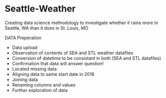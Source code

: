 # Seattle-Weather
Creating data science methodology to investigate whether it rains more in Seattle, WA than it does in St. Louis, MO 


DATA Preperation

- Data upload
- Observation of contents of SEA and STL weather datafiles
- Conversion of datetime to be consistant in both (SEA and STL datafiles)
- Confirmation that data will answer question!
- Located missing data
- Aligning data to same start date in 2018
- Joining data
- Renaming columns and values
- Further exploration of data
